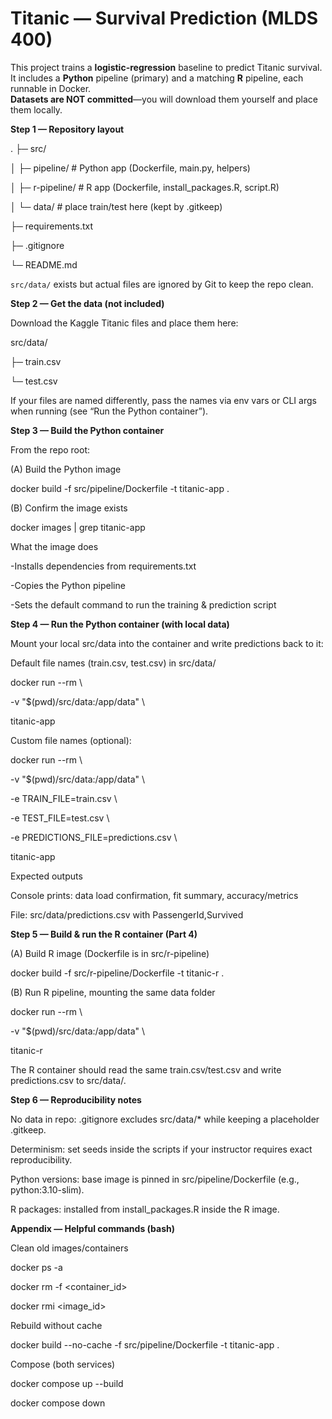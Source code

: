 # Titanic — Survival Prediction (MLDS 400)

This project trains a **logistic-regression** baseline to predict Titanic survival. It includes a **Python** pipeline (primary) and a matching **R** pipeline, each runnable in Docker.  
**Datasets are NOT committed**—you will download them yourself and place them locally.


**Step 1 — Repository layout**


.
├─ src/

│ ├─ pipeline/ # Python app (Dockerfile, main.py, helpers)

│ ├─ r-pipeline/ # R app (Dockerfile, install_packages.R, script.R)

│ └─ data/ # place train/test here (kept by .gitkeep)

├─ requirements.txt

├─ .gitignore

└─ README.md

`src/data/` exists but actual files are ignored by Git to keep the repo clean.



**Step 2 — Get the data (not included)**

Download the Kaggle Titanic files and place them here:

src/data/

├─ train.csv

└─ test.csv

If your files are named differently, pass the names via env vars or CLI args when running (see “Run the Python container”).


**Step 3 — Build the Python container**

From the repo root:

(A) Build the Python image

docker build -f src/pipeline/Dockerfile -t titanic-app .

(B) Confirm the image exists

docker images | grep titanic-app

What the image does

-Installs dependencies from requirements.txt

-Copies the Python pipeline

-Sets the default command to run the training & prediction script



**Step 4 — Run the Python container (with local data)**

Mount your local src/data into the container and write predictions back to it:

Default file names (train.csv, test.csv) in src/data/

docker run --rm \

  -v "$(pwd)/src/data:/app/data" \
  
  titanic-app

Custom file names (optional):

docker run --rm \

  -v "$(pwd)/src/data:/app/data" \
  
  -e TRAIN_FILE=train.csv \
  
  -e TEST_FILE=test.csv  \
  
  -e PREDICTIONS_FILE=predictions.csv \
  
  titanic-app

Expected outputs

Console prints: data load confirmation, fit summary, accuracy/metrics

File: src/data/predictions.csv with PassengerId,Survived


**Step 5 — Build & run the R container (Part 4)**

(A) Build R image (Dockerfile is in src/r-pipeline)

docker build -f src/r-pipeline/Dockerfile -t titanic-r .

(B) Run R pipeline, mounting the same data folder

docker run --rm \

  -v "$(pwd)/src/data:/app/data" \
  
  titanic-r

The R container should read the same train.csv/test.csv and write predictions.csv to src/data/.


**Step 6 — Reproducibility notes**

No data in repo: .gitignore excludes src/data/* while keeping a placeholder .gitkeep.

Determinism: set seeds inside the scripts if your instructor requires exact reproducibility.

Python versions: base image is pinned in src/pipeline/Dockerfile (e.g., python:3.10-slim).

R packages: installed from install_packages.R inside the R image.



**Appendix — Helpful commands (bash)**

Clean old images/containers

docker ps -a

docker rm -f <container_id>

docker rmi <image_id>

Rebuild without cache

docker build --no-cache -f src/pipeline/Dockerfile -t titanic-app .

Compose (both services)

docker compose up --build

docker compose down
